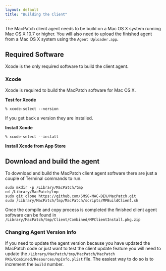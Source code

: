 ```yaml
---
layout: default
title: "Building the Client"
---
```



The MacPatch client agent needs to be build on a Mac OS X system running Mac OS X 10.7 or higher. You will also need to upload the finished agent from a Mac OS X system using the `Agent Uploader.app`.

## Required Software
Xcode is the only required software to build the client agent.

### Xcode
Xcode is required to build the MacPatch software for Mac OS X.

**Test for Xcode**

	% xcode-select --version

If you get back a version they are installed.

**Install Xcode**

	% xcode-select --install

**Install Xcode from App Store**

## Download and build the agent
To download and build the MacPatch client agent software there are just a couple of Terminal commands to run.

	sudo mkdir -p /Library/MacPatch/tmp
	cd /Library/MacPatch/tmp
	sudo git clone https://github.com/SMSG-MAC-DEV/MacPatch.git
	sudo /Library/MacPatch/tmp/MacPatch/scripts/MPBuildClient.sh
	
Once the compile and copy process is completed the finished client agent software can be found in `/Library/MacPatch/tmp/Client/Combined/MPClientInstall.pkg.zip`

### Changing Agent Version Info

If you need to update the agent version because you have updated the MacPatch code or just want to test the client update feature you will need to update the `/Library/MacPatch/tmp/MacPatch/MacPatch PKG/Combined/Resources/mpInfo.plist` file. The easiest way to do so is to increment the `build` number.
